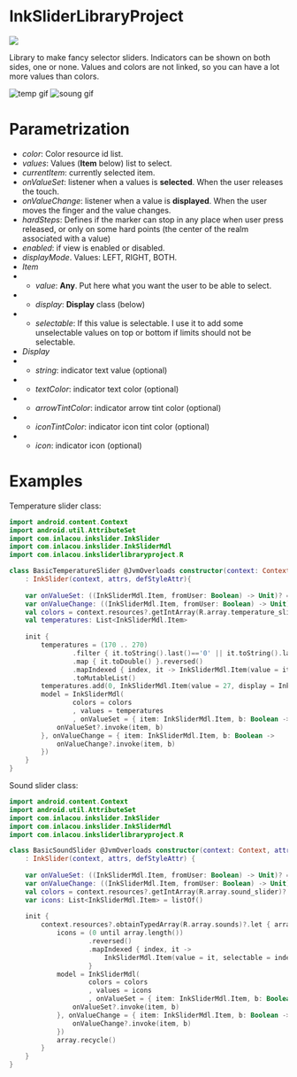 # InkSliderLibraryProject

[![](https://jitpack.io/v/irontec/InkSliderLibrary.svg)](https://jitpack.io/#irontec/InkSliderLibrary)

Library to make fancy selector sliders. Indicators can be shown on both sides, one or none. Values and colors are not linked, so you can have a lot more values than colors.

![temp gif](https://github.com/irontec/InkSliderLibrary/blob/master/temp.gif)
![soung gif](https://github.com/irontec/InkSliderLibrary/blob/master/sound.gif)

# Parametrization

* *color*: Color resource id list.
* *values*: Values (**Item** below) list to select.
* *currentItem*: currently selected item.
* *onValueSet*: listener when a values is **selected**. When the user releases the touch.
* *onValueChange*: listener when a value is **displayed**. When the user moves the finger and the value changes.
* *hardSteps*: Defines if the marker can stop in any place when user press released, or only on some hard points (the center of the realm associated with a value)
* *enabled*: if view is enabled or disabled.
* *displayMode*. Values: LEFT, RIGHT, BOTH.
* *Item*
* * *value*: **Any**. Put here what you want the user to be able to select.
* * *display*: **Display** class (below)
* * *selectable*: If this value is selectable. I use it to add some unselectable values on top or bottom if limits should not be selectable.
* *Display*
* * *string*: indicator text value (optional)
* * *textColor*: indicator text color (optional)
* * *arrowTintColor*: indicator arrow tint color (optional)
* * *iconTintColor*: indicator icon tint color (optional)
* * *icon*: indicator icon (optional)

# Examples

Temperature slider class:

```kt
import android.content.Context
import android.util.AttributeSet
import com.inlacou.inkslider.InkSlider
import com.inlacou.inkslider.InkSliderMdl
import com.inlacou.inksliderlibraryproject.R

class BasicTemperatureSlider @JvmOverloads constructor(context: Context, attrs: AttributeSet? = null, defStyleAttr: Int = 0)
	: InkSlider(context, attrs, defStyleAttr){
	
	var onValueSet: ((InkSliderMdl.Item, fromUser: Boolean) -> Unit)? = null
	var onValueChange: ((InkSliderMdl.Item, fromUser: Boolean) -> Unit)? = null
	val colors = context.resources?.getIntArray(R.array.temperature_slider)?.toList() ?: listOf()
	val temperatures: List<InkSliderMdl.Item>
	
	init {
		temperatures = (170 .. 270)
				.filter { it.toString().last()=='0' || it.toString().last()=='5' }
				.map { it.toDouble() }.reversed()
				.mapIndexed { index, it -> InkSliderMdl.Item(value = it / 10, display = InkSliderMdl.Display("${it / 10}º", textColor = colors[(index + 1) / 2])) }
				.toMutableList()
		temperatures.add(0, InkSliderMdl.Item(value = 27, display = InkSliderMdl.Display(string = "27.0º", textColor = colors[0]), selectable = false))
		model = InkSliderMdl(
				colors = colors
				, values = temperatures
				, onValueSet = { item: InkSliderMdl.Item, b: Boolean ->
			onValueSet?.invoke(item, b)
		}, onValueChange = { item: InkSliderMdl.Item, b: Boolean ->
			onValueChange?.invoke(item, b)
		})
	}
}
```

Sound slider class:

```kt
import android.content.Context
import android.util.AttributeSet
import com.inlacou.inkslider.InkSlider
import com.inlacou.inkslider.InkSliderMdl
import com.inlacou.inksliderlibraryproject.R

class BasicSoundSlider @JvmOverloads constructor(context: Context, attrs: AttributeSet? = null, defStyleAttr: Int = 0)
	: InkSlider(context, attrs, defStyleAttr) {
	
	var onValueSet: ((InkSliderMdl.Item, fromUser: Boolean) -> Unit)? = null
	var onValueChange: ((InkSliderMdl.Item, fromUser: Boolean) -> Unit)? = null
	val colors = context.resources?.getIntArray(R.array.sound_slider)?.toList() ?: listOf()
	var icons: List<InkSliderMdl.Item> = listOf()
	
	init {
		context.resources?.obtainTypedArray(R.array.sounds)?.let { array ->
			icons = (0 until array.length())
					.reversed()
					.mapIndexed { index, it ->
						InkSliderMdl.Item(value = it, selectable = index != 0, display = InkSliderMdl.Display(icon = array.getResourceId(index, -1)))
					}
			model = InkSliderMdl(
					colors = colors
					, values = icons
					, onValueSet = { item: InkSliderMdl.Item, b: Boolean ->
				onValueSet?.invoke(item, b)
			}, onValueChange = { item: InkSliderMdl.Item, b: Boolean ->
				onValueChange?.invoke(item, b)
			})
			array.recycle()
		}
	}
}
```
